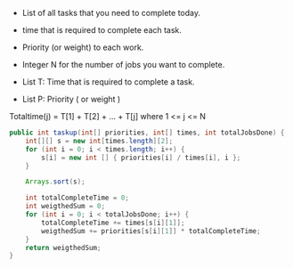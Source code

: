 * List of all tasks that you need to complete today.
* time that is required to complete each task.
* Priority (or weight) to each work.

* Integer N for the number of jobs you want to complete.
* List T: Time that is required to complete a task.
* List P: Priority ( or weight )

Totaltime(j) = T[1] + T[2] + ... + T[j] where 1 <= j <= N

```java
public int taskup(int[] priorities, int[] times, int totalJobsDone) {
    int[][] s = new int[times.length][2];
    for (int i = 0; i < times.length; i++) {
        s[i] = new int [] { priorities[i] / times[i], i };
    }

    Arrays.sort(s);

    int totalCompleteTime = 0;
    int weigthedSum = 0;
    for (int i = 0; i < totalJobsDone; i++) {
        totalCompleteTime += times[s[i][1]];
        weigthedSum += priorities[s[i][1]] * totalCompleteTime; 
    }
    return weigthedSum;
}
```